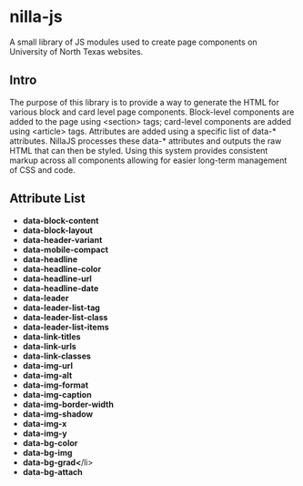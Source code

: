 # nilla-js
A small library of JS modules used to create page components on University of North Texas websites.
<h2>Intro</h2>
<p>The purpose of this library is to provide a way to generate the HTML for various block and card level page components. Block-level components are added to the page using &lt;section&gt; tags; card-level components are added using &lt;article&gt; tags. Attributes are added using a specific list of data-* attributes. NillaJS processes these data-* attributes and outputs the raw HTML that can then be styled. Using this system provides consistent markup across all components allowing for easier long-term management of CSS and code.</p>
<h2>Attribute List</h2>
<ul>
<li><strong>data-block-content</strong></li>
<li><strong>data-block-layout</strong></li>
<li><strong>data-header-variant</strong></li>
<li><strong>data-mobile-compact</strong></li>
<li><strong>data-headline</strong></li>
<li><strong>data-headline-color</strong></li>
<li><strong>data-headline-url</strong></li>
<li><strong>data-headline-date</strong></li>
<li><strong>data-leader</strong></li>
<li><strong>data-leader-list-tag</strong></li>
<li><strong>data-leader-list-class</strong></li>
<li><strong>data-leader-list-items</strong></li>
<li><strong>data-link-titles</strong></li>
<li><strong>data-link-urls</strong></li>
<li><strong>data-link-classes</strong></li>
<li><strong>data-img-url</strong></li>
<li><strong>data-img-alt</strong></li>
<li><strong>data-img-format</strong></li>
<li><strong>data-img-caption</strong></li>
<li><strong>data-img-border-width</strong></li>
<li><strong>data-img-shadow</strong></li>
<li><strong>data-img-x</strong></li>
<li><strong>data-img-y</strong></li>
<li><strong>data-bg-color</strong></li>
<li><strong>data-bg-img</strong></li>
<li><strong>data-bg-grad<</strong>/li>
<li><strong>data-bg-attach</strong></li>
</ul>
